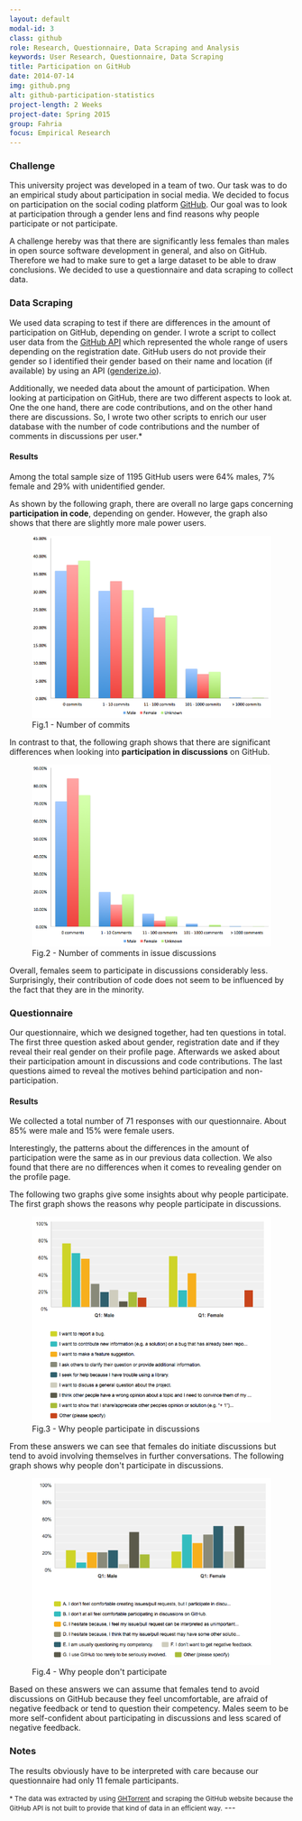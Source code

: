 ```yaml
---
layout: default
modal-id: 3
class: github
role: Research, Questionnaire, Data Scraping and Analysis
keywords: User Research, Questionnaire, Data Scraping
title: Participation on GitHub
date: 2014-07-14
img: github.png
alt: github-participation-statistics
project-length: 2 Weeks
project-date: Spring 2015
group: Fahria
focus: Empirical Research
---
```

<h3>Challenge</h3>
<p>This university project was developed in a team of two. Our task was to do an empirical study about participation in social media. We decided to focus on participation on the social coding platform <a href="https://github.com">GitHub</a>. Our goal was to look at participation through a gender lens and find reasons why people participate or not participate.</p>
<p>A challenge hereby was that there are significantly less females than males in open source software development in general, and also on GitHub. Therefore we had to make sure to get a large dataset to be able to draw conclusions. We decided to use a questionnaire and data scraping to collect data.</p>
<h3>Data Scraping</h3>
<p>We used data scraping to test if there are differences in the amount of participation on GitHub, depending on gender. I wrote a script to collect user data from the <a href="https://developer.github.com/v3/">GitHub API</a> which represented the whole range of users depending on the registration date. GitHub users do not provide their gender so I identified their gender based on their name and location (if available) by using an API (<a href="http://genderize.io">genderize.io</a>).</p>
<p>Additionally, we needed data about the amount of participation. When looking at participation on GitHub, there are two different aspects to look at. One the one hand, there are code contributions, and on the other hand there are discussions. So, I wrote two other scripts to enrich our user database with the number of code contributions and the number of comments in discussions per user.*</p>
<h4>Results</h4>
<p>Among the total sample size of 1195 GitHub users were 64% males, 7% female and 29% with unidentified gender.</p>
<p>As shown by the following graph, there are overall no large gaps concerning <strong>participation in code</strong>, depending on gender. However, the graph also shows that there are slightly more male power users.</p>
<p>
  <figure>
    <img src="img/portfolio/github/scraping_commits.png" class="img-responsive img-thumbnail img-centered" alt="Number of commits per gender">
    <figcaption>Fig.1 - Number of commits</figcaption>
  </figure>
<p>In contrast to that, the following graph shows that there are significant differences when looking into <strong>participation in discussions</strong> on GitHub.</p>
<figure>
  <img src="img/portfolio/github/scraping_comments.png" class="img-responsive img-thumbnail img-centered" alt="Number of Comments per gender">
  <figcaption>Fig.2 - Number of comments in issue discussions</figcaption>
</figure>
</p>
<p>Overall, females seem to participate in discussions considerably less. Surprisingly, their contribution of code does not seem to be influenced by the fact that they are in the minority.</p>
<p>
<h3>Questionnaire</h3>
<p>Our questionnaire, which we designed together, had ten questions in total. The first three question asked about gender, registration date and if they reveal their real gender on their profile page. Afterwards we asked about their participation amount in discussions and code contributions. The last questions aimed to reveal the motives behind participation and non-participation.</p>
<h4>Results</h4>
<p>We collected a total number of 71 responses with our questionnaire. About 85% were male and 15% were female users.</p>
<p>Interestingly, the patterns about the differences in the amount of participation were the same as in our previous data collection. We also found that there are no differences when it comes to revealing gender on the profile page.</p>
<p>The following two graphs give some insights about why people participate. The first graph shows the reasons why people participate in discussions.</p>
</p>
<figure>
  <img src="img/portfolio/github/why_participate.png" class="img-responsive img-thumbnail img-centered" alt="why people participate">
  <figcaption>Fig.3 - Why people participate in discussions</figcaption>
</figure>
</p>
<p>From these answers we can see that females do initiate discussions but tend to avoid involving themselves in further conversations. The following graph shows why people don't participate in discussions.</p>
<figure>
  <img src="img/portfolio/github/why_not_participate.png" class="img-responsive img-thumbnail img-centered" alt="why people don't participate">
  <figcaption>Fig.4 - Why people don't participate</figcaption>
</figure>
</p>
<p>Based on these answers we can assume that females tend to avoid discussions on GitHub because they feel uncomfortable, are afraid of negative feedback or tend to question their competency. Males seem to be more self-confident about participating in discussions and less scared of negative feedback.</p>
<h3>Notes</h3>
<p>The results obviously have to be interpreted with care because our questionnaire had only 11 female participants.</p>
</p>
<p><small>*  The data was extracted by using <a href="http://ghtorrent.org/">GHTorrent</a> and scraping the GitHub website because the GitHub API is not built to provide that kind of data in an efficient way.</small>
---

